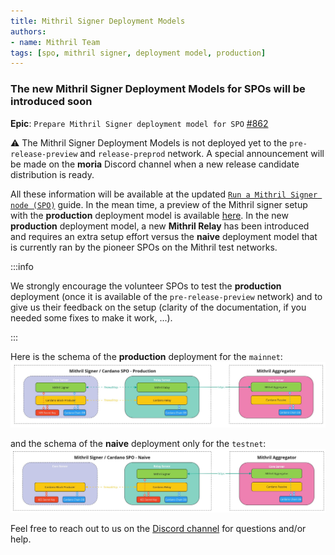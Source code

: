 ```yaml
---
title: Mithril Signer Deployment Models
authors:
- name: Mithril Team
tags: [spo, mithril signer, deployment model, production]
---
```


### The new Mithril Signer Deployment Models for SPOs will be introduced soon

**Epic**: `Prepare Mithril Signer deployment model for SPO` [#862](https://github.com/input-output-hk/mithril/issues/862)

:warning: The Mithril Signer Deployment Models is not deployed yet to the `pre-release-preview` and `release-preprod` network. A special announcement will be made on the **moria** Discord channel when a new release candidate distribution is ready.

All these information will be available at the updated [`Run a Mithril Signer node (SPO)`](https://mithril.network/doc/manual/getting-started/run-signer-node) guide. In the mean time, a preview of the Mithril signer setup with the **production** deployment model is available [here](https://mithril.network/doc/next/manual/getting-started/run-signer-node). In the new **production** deployment model, a new **Mithril Relay** has been introduced and requires an extra setup effort versus the **naive** deployment model that is currently ran by the pioneer SPOs on the Mithril test networks.

:::info

We strongly encourage the volunteer SPOs to test the **production** deployment (once it is available of the `pre-release-preview` network) and to give us their feedback on the setup (clarity of the documentation, if you needed some fixes to make it work, ...).

:::

Here is the schema of the **production** deployment for the `mainnet`:
[![Production Mithril Signer Deployment Model](img/signer-deployment-production.jpg)](img/signer-deployment-production.jpg)

and the schema of the **naive** deployment only for the `testnet`:
[![Naive Mithril Signer Deployment Model](img/signer-deployment-naive.jpg)](img/signer-deployment-naive.jpg)

Feel free to reach out to us on the [Discord channel](https://discord.gg/5kaErDKDRq) for questions and/or help.
